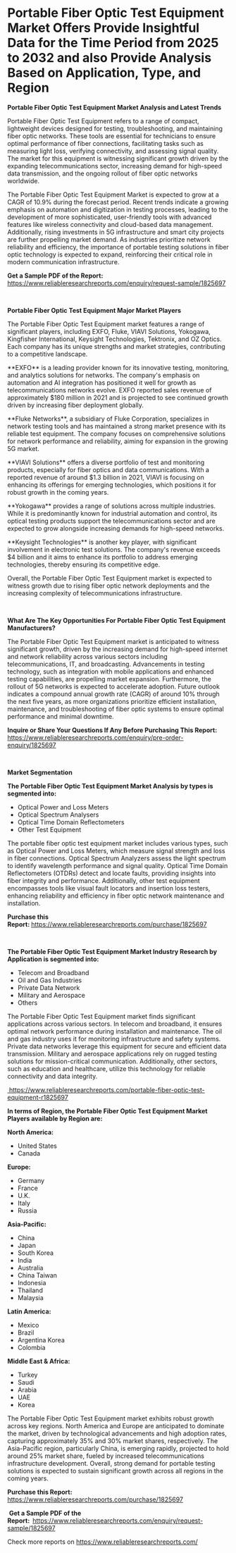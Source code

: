 <p><h1>Portable Fiber Optic Test Equipment Market Offers Provide Insightful Data for the Time Period from 2025 to 2032 and also Provide Analysis Based on Application, Type, and Region</h1></p><p><strong>Portable Fiber Optic Test Equipment Market Analysis and Latest Trends</strong></p>
<p><p>Portable Fiber Optic Test Equipment refers to a range of compact, lightweight devices designed for testing, troubleshooting, and maintaining fiber optic networks. These tools are essential for technicians to ensure optimal performance of fiber connections, facilitating tasks such as measuring light loss, verifying connectivity, and assessing signal quality. The market for this equipment is witnessing significant growth driven by the expanding telecommunications sector, increasing demand for high-speed data transmission, and the ongoing rollout of fiber optic networks worldwide. </p><p>The Portable Fiber Optic Test Equipment Market is expected to grow at a CAGR of 10.9% during the forecast period. Recent trends indicate a growing emphasis on automation and digitization in testing processes, leading to the development of more sophisticated, user-friendly tools with advanced features like wireless connectivity and cloud-based data management. Additionally, rising investments in 5G infrastructure and smart city projects are further propelling market demand. As industries prioritize network reliability and efficiency, the importance of portable testing solutions in fiber optic technology is expected to expand, reinforcing their critical role in modern communication infrastructure.</p></p>
<p><strong>Get a Sample PDF of the Report:&nbsp;</strong> <a href="https://www.reliableresearchreports.com/enquiry/request-sample/1825697?utm_campaign=102&utm_medium=2&utm_source=Github&utm_content=ia&utm_term=27022025&utm_id=portable-fiber-optic-test-equipment">https://www.reliableresearchreports.com/enquiry/request-sample/1825697</a></p>
<p>&nbsp;</p>
<p><strong>Portable Fiber Optic Test Equipment Major Market Players</strong></p>
<p><p>The Portable Fiber Optic Test Equipment market features a range of significant players, including EXFO, Fluke, VIAVI Solutions, Yokogawa, Kingfisher International, Keysight Technologies, Tektronix, and OZ Optics. Each company has its unique strengths and market strategies, contributing to a competitive landscape.</p><p>**EXFO** is a leading provider known for its innovative testing, monitoring, and analytics solutions for networks. The company's emphasis on automation and AI integration has positioned it well for growth as telecommunications networks evolve. EXFO reported sales revenue of approximately $180 million in 2021 and is projected to see continued growth driven by increasing fiber deployment globally.</p><p>**Fluke Networks**, a subsidiary of Fluke Corporation, specializes in network testing tools and has maintained a strong market presence with its reliable test equipment. The company focuses on comprehensive solutions for network performance and reliability, aiming for expansion in the growing 5G market.</p><p>**VIAVI Solutions** offers a diverse portfolio of test and monitoring products, especially for fiber optics and data communications. With a reported revenue of around $1.3 billion in 2021, VIAVI is focusing on enhancing its offerings for emerging technologies, which positions it for robust growth in the coming years.</p><p>**Yokogawa** provides a range of solutions across multiple industries. While it is predominantly known for industrial automation and control, its optical testing products support the telecommunications sector and are expected to grow alongside increasing demands for high-speed networks.</p><p>**Keysight Technologies** is another key player, with significant involvement in electronic test solutions. The company's revenue exceeds $4 billion and it aims to enhance its portfolio to address emerging technologies, thereby ensuring its competitive edge.</p><p>Overall, the Portable Fiber Optic Test Equipment market is expected to witness growth due to rising fiber optic network deployments and the increasing complexity of telecommunications infrastructure.</p></p>
<p>&nbsp;</p>
<p><strong>What Are The Key Opportunities For Portable Fiber Optic Test Equipment Manufacturers?</strong></p>
<p><p>The Portable Fiber Optic Test Equipment market is anticipated to witness significant growth, driven by the increasing demand for high-speed internet and network reliability across various sectors including telecommunications, IT, and broadcasting. Advancements in testing technology, such as integration with mobile applications and enhanced testing capabilities, are propelling market expansion. Furthermore, the rollout of 5G networks is expected to accelerate adoption. Future outlook indicates a compound annual growth rate (CAGR) of around 10% through the next five years, as more organizations prioritize efficient installation, maintenance, and troubleshooting of fiber optic systems to ensure optimal performance and minimal downtime.</p></p>
<p><strong>Inquire or Share Your Questions If Any Before Purchasing This Report:</strong> <a href="https://www.reliableresearchreports.com/enquiry/pre-order-enquiry/1825697?utm_campaign=102&utm_medium=2&utm_source=Github&utm_content=ia&utm_term=27022025&utm_id=portable-fiber-optic-test-equipment">https://www.reliableresearchreports.com/enquiry/pre-order-enquiry/1825697</a></p>
<p>&nbsp;</p>
<p><strong>Market Segmentation</strong></p>
<p><strong>The Portable Fiber Optic Test Equipment Market Analysis by types is segmented into:</strong></p>
<p><ul><li>Optical Power and Loss Meters</li><li>Optical Spectrum Analysers</li><li>Optical Time Domain Reflectometers</li><li>Other Test Equipment</li></ul></p>
<p><p>The portable fiber optic test equipment market includes various types, such as Optical Power and Loss Meters, which measure signal strength and loss in fiber connections. Optical Spectrum Analyzers assess the light spectrum to identify wavelength performance and signal quality. Optical Time Domain Reflectometers (OTDRs) detect and locate faults, providing insights into fiber integrity and performance. Additionally, other test equipment encompasses tools like visual fault locators and insertion loss testers, enhancing reliability and efficiency in fiber optic network maintenance and installation.</p></p>
<p><strong>Purchase this Report:&nbsp;</strong><a href="https://www.reliableresearchreports.com/purchase/1825697?utm_campaign=102&utm_medium=2&utm_source=Github&utm_content=ia&utm_term=27022025&utm_id=portable-fiber-optic-test-equipment">https://www.reliableresearchreports.com/purchase/1825697</a></p>
<p>&nbsp;</p>
<p><strong>The Portable Fiber Optic Test Equipment Market Industry Research by Application is segmented into:</strong></p>
<p><ul><li>Telecom and Broadband</li><li>Oil and Gas Industries</li><li>Private Data Network</li><li>Military and Aerospace</li><li>Others</li></ul></p>
<p><p>The Portable Fiber Optic Test Equipment market finds significant applications across various sectors. In telecom and broadband, it ensures optimal network performance during installation and maintenance. The oil and gas industry uses it for monitoring infrastructure and safety systems. Private data networks leverage this equipment for secure and efficient data transmission. Military and aerospace applications rely on rugged testing solutions for mission-critical communication. Additionally, other sectors, such as education and healthcare, utilize this technology for reliable connectivity and data integrity.</p></p>
<p><a href="https://www.reliableresearchreports.com/portable-fiber-optic-test-equipment-r1825697?utm_campaign=102&utm_medium=2&utm_source=Github&utm_content=ia&utm_term=27022025&utm_id=portable-fiber-optic-test-equipment">&nbsp;https://www.reliableresearchreports.com/portable-fiber-optic-test-equipment-r1825697</a></p>
<p><strong>In terms of Region, the Portable Fiber Optic Test Equipment Market Players available by Region are:</strong></p>
<p>
    <p> <strong> North America: </strong>
        <ul>
            <li>United States</li>
            <li>Canada</li>
        </ul>
        </p> 
    <p> <strong> Europe: </strong>
        <ul>
            <li>Germany</li>
            <li>France</li>
            <li>U.K.</li>
            <li>Italy</li>
            <li>Russia</li>
        </ul>
        </p> 
    <p> <strong> Asia-Pacific: </strong>
        <ul>
            <li>China</li>
            <li>Japan</li>
            <li>South Korea</li>
            <li>India</li>
            <li>Australia</li>
            <li>China Taiwan</li>
            <li>Indonesia</li>
            <li>Thailand</li>
            <li>Malaysia</li>
        </ul>
        </p> 
    <p> <strong> Latin America: </strong>
        <ul>
            <li>Mexico</li>
            <li>Brazil</li>
            <li>Argentina Korea</li>
            <li>Colombia</li>
        </ul>
        </p> 
    <p> <strong> Middle East & Africa: </strong>
        <ul>
            <li>Turkey</li>
            <li>Saudi</li>
            <li>Arabia</li>
            <li>UAE</li>
            <li>Korea</li>
        </ul>
    </p>
    </p>
<p><p>The Portable Fiber Optic Test Equipment market exhibits robust growth across key regions. North America and Europe are anticipated to dominate the market, driven by technological advancements and high adoption rates, capturing approximately 35% and 30% market shares, respectively. The Asia-Pacific region, particularly China, is emerging rapidly, projected to hold around 25% market share, fueled by increased telecommunications infrastructure development. Overall, strong demand for portable testing solutions is expected to sustain significant growth across all regions in the coming years.</p></p>
<p><strong>Purchase this Report: </strong><a href="https://www.reliableresearchreports.com/purchase/1825697?utm_campaign=102&utm_medium=2&utm_source=Github&utm_content=ia&utm_term=27022025&utm_id=portable-fiber-optic-test-equipment">https://www.reliableresearchreports.com/purchase/1825697</a></p>
<p>&nbsp;<strong>Get a Sample PDF of the Report:&nbsp;&nbsp;</strong><a href="https://www.reliableresearchreports.com/enquiry/request-sample/1825697?utm_campaign=102&utm_medium=2&utm_source=Github&utm_content=ia&utm_term=27022025&utm_id=portable-fiber-optic-test-equipment">https://www.reliableresearchreports.com/enquiry/request-sample/1825697</a></p>
<p><strong></strong></p>
<p>Check more reports on <a href="https://www.reliableresearchreports.com/?utm_campaign=102&utm_medium=2&utm_source=Github&utm_content=ia&utm_term=27022025&utm_id=portable-fiber-optic-test-equipment">https://www.reliableresearchreports.com/</a></p>